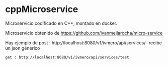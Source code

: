 # cppMicroservice
Microservicio codificado en C++, montado en docker.

Microservicio obtenido de https://github.com/ivanmejiarocha/micro-service 

Hay ejemplo de 
    post : http://localhost:8080/v1/ivmero/api/services/
           -recibe un json génerico
        
    get : http://localhost:8080/v1/ivmero/api/services/test
